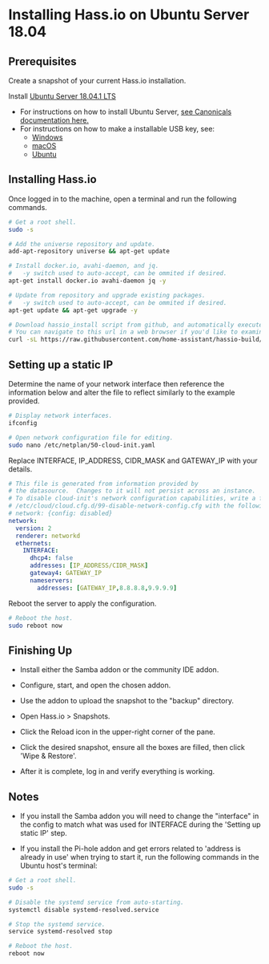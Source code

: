 # Installing Hass.io on Ubuntu Server 18.04

## Prerequisites

Create a snapshot of your current Hass.io installation.

Install [Ubuntu Server 18.04.1 LTS](https://www.ubuntu.com/download/server)

* For instructions on how to install Ubuntu Server, [see Canonicals documentation here.](https://tutorials.ubuntu.com/tutorial/tutorial-install-ubuntu-server#0)
* For instructions on how to make a installable USB key, see:
  * [Windows](https://tutorials.ubuntu.com/tutorial/tutorial-create-a-usb-stick-on-windows#0)
  * [macOS](https://tutorials.ubuntu.com/tutorial/tutorial-create-a-usb-stick-on-macos#0)
  * [Ubuntu](https://tutorials.ubuntu.com/tutorial/tutorial-create-a-usb-stick-on-ubuntu#0)

## Installing Hass.io

Once logged in to the machine, open a terminal and run the following commands.

```bash
# Get a root shell.
sudo -s

# Add the universe repository and update.
add-apt-repository universe && apt-get update

# Install docker.io, avahi-daemon, and jq.
#   -y switch used to auto-accept, can be ommited if desired.
apt-get install docker.io avahi-daemon jq -y

# Update from repository and upgrade existing packages.
#   -y switch used to auto-accept, can be ommited if desired.
apt-get update && apt-get upgrade -y

# Download hassio_install script from github, and automatically execute it in a bash shell.
# You can navigate to this url in a web browser if you'd like to examine the script before running.
curl -sL https://raw.githubusercontent.com/home-assistant/hassio-build/master/install/hassio_install | bash
```

## Setting up a static IP

Determine the name of your network interface then reference the information below and alter the file to reflect similarly to the example provided.

```bash
# Display network interfaces.
ifconfig

# Open network configuration file for editing.
sudo nano /etc/netplan/50-cloud-init.yaml
```

Replace INTERFACE, IP_ADDRESS, CIDR_MASK and GATEWAY_IP with your details.

```yaml
# This file is generated from information provided by
# the datasource.  Changes to it will not persist across an instance.
# To disable cloud-init's network configuration capabilities, write a file
# /etc/cloud/cloud.cfg.d/99-disable-network-config.cfg with the following:
# network: {config: disabled}
network:
  version: 2
  renderer: networkd
  ethernets:
    INTERFACE:
      dhcp4: false
      addresses: [IP_ADDRESS/CIDR_MASK]
      gateway4: GATEWAY_IP
      nameservers:
        addresses: [GATEWAY_IP,8.8.8.8,9.9.9.9]
```

Reboot the server to apply the configuration.

```bash
# Reboot the host.
sudo reboot now
```

## Finishing Up

* Install either the Samba addon or the community IDE addon.

* Configure, start, and open the chosen addon.

* Use the addon to upload the snapshot to the "backup" directory.

* Open Hass.io > Snapshots.

* Click the Reload icon in the upper-right corner of the pane.

* Click the desired snapshot, ensure all the boxes are filled, then click 'Wipe & Restore'.

* After it is complete, log in and verify everything is working.

## Notes

* If you install the Samba addon you will need to change the "interface" in the config to match what was used for INTERFACE during the 'Setting up static IP' step.

* If you install the Pi-hole addon and get errors related to 'address is already in use' when trying to start it, run the following commands in the Ubuntu host's terminal:

```bash
# Get a root shell.
sudo -s

# Disable the systemd service from auto-starting.
systemctl disable systemd-resolved.service

# Stop the systemd service.
service systemd-resolved stop

# Reboot the host.
reboot now
```
